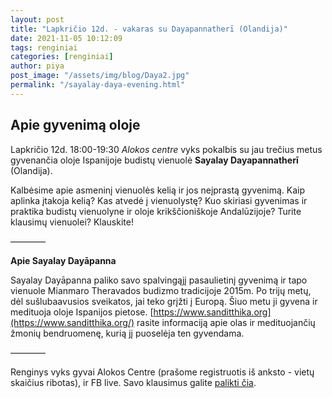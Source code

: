 ```yaml
---
layout: post
title: "Lapkričio 12d. - vakaras su Dayapannatherī (Olandija)"
date: 2021-11-05 10:12:09
tags: renginiai
categories: [renginiai]
author: piya
post_image: "/assets/img/blog/Daya2.jpg"
permalink: "/sayalay-daya-evening.html"
---
```

## Apie gyvenimą oloje

Lapkričio 12d. 18:00-19:30 _Alokos centre_ vyks pokalbis su jau trečius metus gyvenančia oloje Ispanijoje budistų vienuolė **Sayalay Dayapannatherī** (Olandija).

Kalbėsime apie asmeninį vienuolės kelią ir jos neįprastą gyvenimą. Kaip aplinka įtakoja kelią? Kas atvedė į vienuolystę? Kuo skiriasi gyvenimas ir praktika budistų vienuolyne ir oloje krikščioniškoje Andalūzijoje?
Turite klausimų vienuolei? Klauskite!

————

__Apie Sayalay Dayāpanna__

Sayalay Dayāpanna paliko savo spalvingąjį pasaulietinį gyvenimą ir tapo vienuole Mianmaro Theravados budizmo tradicijoje 2015m. Po trijų metų, dėl sušlubaavusios sveikatos, jai teko grįžti į Europą. Šiuo metu ji gyvena ir medituoja oloje Ispanijos pietose. [https://www.sanditthika.org](https://www.sanditthika.org/) rasite informaciją apie olas ir medituojančių žmonių bendruomenę, kurią jį puoselėja ten gyvendama.

————

Renginys vyks gyvai Alokos Centre (prašome registruotis iš anksto - vietų skaičius ribotas), ir FB live.
Savo klausimus galite [palikti čia](https://docs.google.com/.../1hRVqbcuGJx7Hb69OwZAB.../edit...).







